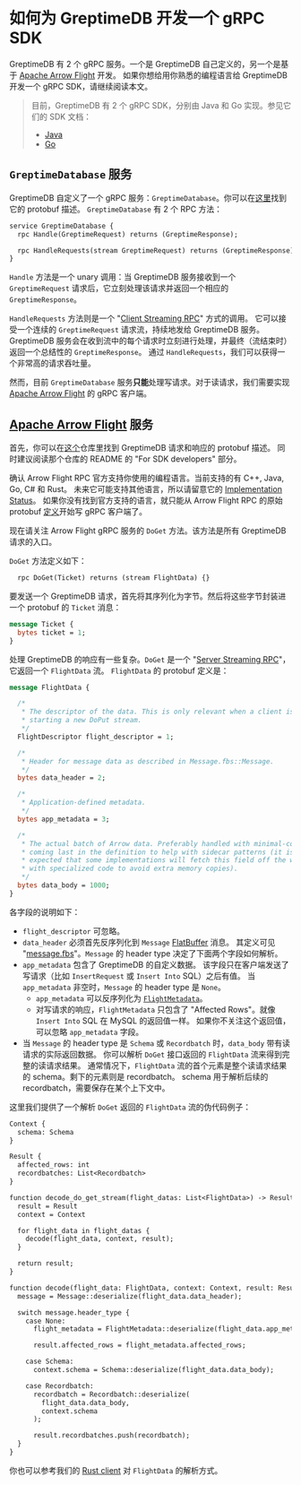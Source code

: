 # 如何为 GreptimeDB 开发一个 gRPC SDK

GreptimeDB 有 2 个 gRPC 服务。一个是 GreptimeDB 自己定义的，另一个是基于 [Apache Arrow Flight][1] 开发。
如果你想给用你熟悉的编程语言给 GreptimeDB 开发一个 gRPC SDK，请继续阅读本文。

> 目前，GreptimeDB 有 2 个 gRPC SDK，分别由 Java 和 Go 实现。参见它们的 SDK 文档：
>
> - [Java](/reference/sdk/java.md)
> - [Go](/reference/sdk/go.md)

## `GreptimeDatabase` 服务

GreptimeDB 自定义了一个 gRPC 服务：`GreptimeDatabase`。你可以在[这里][2]找到它的 protobuf 描述。
`GreptimeDatabase` 有 2 个 RPC 方法：

```protobuf
service GreptimeDatabase {
  rpc Handle(GreptimeRequest) returns (GreptimeResponse);

  rpc HandleRequests(stream GreptimeRequest) returns (GreptimeResponse);
}
```

`Handle` 方法是一个 unary 调用：当 GreptimeDB 服务接收到一个 `GreptimeRequest` 请求后，它立刻处理该请求并返回一个相应的
`GreptimeResponse`。

`HandleRequests` 方法则是一个 "[Client Streaming RPC][3]" 方式的调用。
它可以接受一个连续的 `GreptimeRequest` 请求流，持续地发给 GreptimeDB 服务。
GreptimeDB 服务会在收到流中的每个请求时立刻进行处理，并最终（流结束时）返回一个总结性的 `GreptimeResponse`。
通过 `HandleRequests`，我们可以获得一个非常高的请求吞吐量。

然而，目前 `GreptimeDatabase` 服务**只能**处理写请求。对于读请求，我们需要实现 [Apache Arrow Flight][1] 的 gRPC 客户端。

## [Apache Arrow Flight][1] 服务

首先，你可以在[这个][2]仓库里找到 GreptimeDB 请求和响应的 protobuf 描述。
同时建议阅读那个仓库的 README 的 "For SDK developers" 部分。

确认 Arrow Flight RPC 官方支持你使用的编程语言。当前支持的有 C++, Java, Go, C# 和 Rust。
未来它可能支持其他语言，所以请留意它的 [Implementation Status][4]。
如果你没有找到官方支持的语言，就只能从 Arrow Flight RPC 的原始 protobuf [定义][5]开始写 gRPC 客户端了。

现在请关注 Arrow Flight gRPC 服务的 `DoGet` 方法。该方法是所有 GreptimeDB 请求的入口。

`DoGet` 方法定义如下：

```protobuf
  rpc DoGet(Ticket) returns (stream FlightData) {}
```

要发送一个 GreptimeDB 请求，首先将其序列化为字节。然后将这些字节封装进一个 protobuf 的 `Ticket` 消息：

```protobuf
message Ticket {
  bytes ticket = 1;
}
```

处理 GreptimeDB 的响应有一些复杂。`DoGet` 是一个 "[Server Streaming RPC][6]"，它返回一个 `FlightData` 流。
`FlightData` 的 protobuf 定义是：

```protobuf
message FlightData {

  /*
   * The descriptor of the data. This is only relevant when a client is
   * starting a new DoPut stream.
   */
  FlightDescriptor flight_descriptor = 1;

  /*
   * Header for message data as described in Message.fbs::Message.
   */
  bytes data_header = 2;

  /*
   * Application-defined metadata.
   */
  bytes app_metadata = 3;

  /*
   * The actual batch of Arrow data. Preferably handled with minimal-copies
   * coming last in the definition to help with sidecar patterns (it is
   * expected that some implementations will fetch this field off the wire
   * with specialized code to avoid extra memory copies).
   */
  bytes data_body = 1000;
}
```

各字段的说明如下：

- `flight_descriptor` 可忽略。
- `data_header` 必须首先反序列化到 `Message` [FlatBuffer](https://github.com/google/flatbuffers) 消息。
  其定义可见 "[message.fbs][7]"。`Message` 的 header type 决定了下面两个字段如何解析。
- `app_metadata` 包含了 GreptimeDB 的自定义数据。
  该字段只在客户端发送了写请求（比如 `InsertRequest` 或 `Insert Into` SQL）之后有值。
  当 `app_metadata` 非空时，`Message` 的 header type 是 `None`。
  - `app_metadata` 可以反序列化为 [`FlightMetadata`][8]。
  - 对写请求的响应，`FlightMetadata` 只包含了 "Affected Rows"。就像 `Insert Into` SQL 在 MySQL 的返回值一样。
    如果你不关注这个返回值，可以忽略 `app_metadata` 字段。
- 当 `Message` 的 header type 是 `Schema` 或 `Recordbatch` 时，`data_body` 带有读请求的实际返回数据。
  你可以解析 `DoGet` 接口返回的 `FlightData` 流来得到完整的读请求结果。
  通常情况下，`FlightData` 流的首个元素是整个读请求结果的 schema。剩下的元素则是 recordbatch。
  schema 用于解析后续的 recordbatch，需要保存在某个上下文中。

这里我们提供了一个解析 `DoGet` 返回的 `FlightData` 流的伪代码例子：

```txt
Context {
  schema: Schema
}

Result {
  affected_rows: int
  recordbatches: List<Recordbatch>
}

function decode_do_get_stream(flight_datas: List<FlightData>) -> Result {
  result = Result
  context = Context

  for flight_data in flight_datas {
    decode(flight_data, context, result);
  }

  return result;
}

function decode(flight_data: FlightData, context: Context, result: Result) {
  message = Message::deserialize(flight_data.data_header);

  switch message.header_type {
    case None:
      flight_metadata = FlightMetadata::deserialize(flight_data.app_metadata);

      result.affected_rows = flight_metadata.affected_rows;

    case Schema:
      context.schema = Schema::deserialize(flight_data.data_body);

    case Recordbatch:
      recordbatch = Recordbatch::deserialize(
        flight_data.data_body,
        context.schema
      );

      result.recordbatches.push(recordbatch);
  }
}
```

你也可以参考我们的 [Rust client][9] 对 `FlightData` 的解析方式。

[1]: https://arrow.apache.org/docs/format/Flight.html
[2]: https://github.com/GreptimeTeam/greptime-proto
[3]: https://grpc.io/docs/what-is-grpc/core-concepts/#client-streaming-rpc
[4]: https://arrow.apache.org/docs/status.html#flight-rpc
[5]: https://arrow.apache.org/docs/format/Flight.html#protocol-buffer-definitions
[6]: https://grpc.io/docs/what-is-grpc/core-concepts/#server-streaming-rpc
[7]: https://github.com/apache/arrow/blob/4f06beb737c3d1401e011e0a2ef33b159ab25995/format/Message.fbs#L150
[8]: https://github.com/GreptimeTeam/greptime-proto/blob/966161508646f575801bcf05f47ed283ec231d68/proto/greptime/v1/database.proto#L50
[9]: https://github.com/GreptimeTeam/greptimedb/blob/develop/src/common/grpc/src/flight.rs#L85
